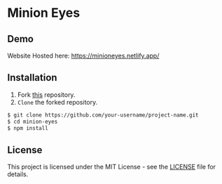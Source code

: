 # Minion Eyes

## Demo

Website Hosted here: https://minioneyes.netlify.app/

## Installation

1. Fork [this](https://github.com/developerroshank/JavaScript-Based-Simple-Calculator) repository.
2. `Clone` the forked repository.

```bash
$ git clone https://github.com/your-username/project-name.git
$ cd minion-eyes
$ npm install
```

## License

This project is licensed under the MIT License - see the [LICENSE](https://github.com/developerroshank/minion-eyes?tab=MIT-1-ov-file) file for details.
